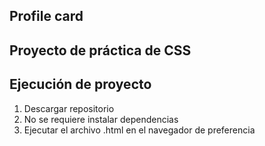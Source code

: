 ## Profile card

## Proyecto de práctica de CSS

## Ejecución de proyecto

1. Descargar repositorio
2. No se requiere instalar dependencias
3. Ejecutar el archivo .html en el navegador de preferencia
